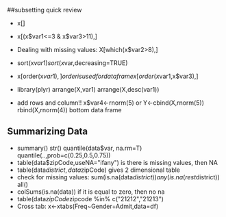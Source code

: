
##subsetting quick review

* x[]
* x[(x$var1<=3 & x$var3>11),]
* Dealing with missing values: X[which(x$var2>8),]
* sort(x$var1)  sort(x$var,decreasing=TRUE)
* x[order(x$var1),]  order is used for data frame      x[order(x$var1,x$var3),]   
* library(plyr)    arrange(X,var1)   arrange(X,desc(var1))

* add rows and column!!     x$var4<-rnorm(5)    or   Y<-cbind(X,rnorm(5))       rbind(X,rnorm(4)) bottom data frame


## Summarizing Data

* summary()  str()   quantile(data$var, na.rm=T)   quantile(..,prob=c(0.25,0.5,0.75))
* table(data$zipCode,useNA="ifany")  is there is missing values, then NA
* table(data$district, data$zipCode)    gives 2 dimensional table
* check for missing values:   sum(is.na(data$district))           any(is.na(rest$district))   all()
* colSums(is.na(data))  if it is equal to zero, then no na
* table(data$zipCode %in% c("21212"))   data[data$zipcode %in% c("21212","21213")
* Cross tab:  x<-xtabs(Freq~Gender+Admit,data=df)

